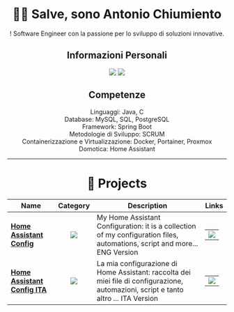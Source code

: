 <div align="center">

# 👨‍💻 **Salve, sono Antonio Chiumiento**
! 
Software Engineer con la passione per lo sviluppo di soluzioni innovative.

## Informazioni Personali
[![](https://img.shields.io/badge/-Linkedin-informational?style=for-the-badge&logo=linkedin&logoColor=white&color=2867B2)](https://linkedin.com/in/antoniochiumiento/)
[![](https://img.shields.io/badge/-Telegram-informational?style=for-the-badge&logo=telegram&logoColor=white&color=0088cc)](https://t.me/aincy)

## Competenze
Linguaggi: Java, C <br>
Database: MySQL, SQL, PostgreSQL <br>
Framework: Spring Boot <br>
Metodologie di Sviluppo: SCRUM <br>
Containerizzazione e Virtualizzazione: Docker, Portainer, Proxmox <br>
Domotica: Home Assistant <br>

<hr>

# 🚀 **Projects**

| Name | Category | Description | Links |
| --- | :---: | --- | --- |
| <a href="https://github.com/antoniochiumiento/Home-Assistant-Config"><b>Home Assistant Config</b></a> | [![](https://img.shields.io/badge/🔧-%20Tools-informational?style=flat&logoColor=white&color=9b59b6)]() | My Home Assistant Configuration:  it is a collection of my configuration files, automations, script and more... ENG Version | <table><tr><td> [![](https://img.shields.io/badge/--informational?style=flat&logo=github&logoColor=black&color=white)](https://github.com/antoniochiumiento/Home-Assistant-Config) </td></tr></table> |
| <a href="https://github.com/antoniochiumiento/Home-Assistant-Config-ITA"><b>Home Assistant Config ITA</b></a> | [![](https://img.shields.io/badge/🔧-%20Tools-informational?style=flat&logoColor=white&color=9b59b6)]() | La mia configurazione di Home Assistant:  raccolta dei miei file di configurazione, automazioni, script e tanto altro ... ITA Version | <table><tr><td> [![](https://img.shields.io/badge/--informational?style=flat&logo=github&logoColor=black&color=white)](https://github.com/antoniochiumiento/Home-Assistant-Config-ITA) </td></tr></table> |
